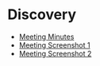 # Discovery

- [Meeting Minutes](Minutes.md)
- [Meeting Screenshot 1](discovery_meeting_screenshot_1.jpg)
- [Meeting Screenshot 2](discovery_meeting_screenshot_2.jpg)
